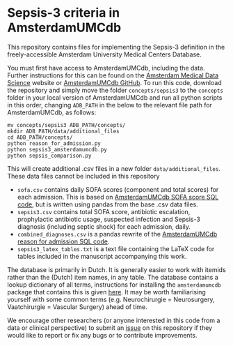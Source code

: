 # Sepsis-3 criteria in AmsterdamUMCdb

This repository contains files for implementing the Sepsis-3 definition in the freely-accessible Amsterdam University Medical Centers Database.

You must first have access to AmsterdamUMCdb, including the data. Further instructions for this can be found on the [Amsterdam Medical Data Science](https://amsterdammedicaldatascience.nl/) website or [AmsterdamUMCdb GitHub](https://github.com/AmsterdamUMC/AmsterdamUMCdb). To run this code, download the repository and simply move the folder `concepts/sepsis3` to the `concepts` folder in your local version of AmsterdamUMCdb and run all python scripts in this order, changing `ADB_PATH` in the below to the relevant file path for AmsterdamUMCdb, as follows:

```
mv concepts/sepsis3 ADB_PATH/concepts/
mkdir ADB_PATH/data/additional_files
cd ADB_PATH/concepts/
python reason_for_admission.py
python sepsis3_amsterdamumcdb.py
python sepsis_comparison.py
```

This will create additional .csv files in a new folder `data/additional_files`. These data files cannot be included in this repository 
+ `sofa.csv` contains daily SOFA scores (component and total scores) for each admission. This is based on [AmsterdamUMCdb SOFA score SQL code](https://github.com/AmsterdamUMC/AmsterdamUMCdb/blob/master/concepts/severityscores/sofa.ipynb), but is written using pandas from the base .csv data files.
+ `sepsis3.csv` contains total SOFA score, antibiotic escalation, prophylactic antibiotic usage, suspected infection and Sepsis-3 diagnosis (including septic shock) for each admission, daily.
+ `combined_diagnoses.csv` is a pandas rewrite of the [AmsterdamUMCdb reason for admission SQL code](https://github.com/AmsterdamUMC/AmsterdamUMCdb/blob/master/concepts/diagnosis/reason_for_admission.ipynb).
+ `sepsis3_latex_tables.txt` is a text file containing the LaTeX code for tables included in the manuscript accompanying this work.

The database is primarily in Dutch. It is generally easier to work with itemids rather than the (Dutch) item names, in any table. The database contains a lookup dictionary of all terms, instructions for installing the `amsterdamumcdb` package that contains this is given [here](https://github.com/AmsterdamUMC/AmsterdamUMCdb/tree/master/setup-amsterdamumcdb). It may be worth familiarising yourself with some common terms (e.g. Neurochirurgie = Neurosurgery, Vaatchirurgie = Vascular Surgery) ahead of time.

We encourage other researchers (or anyone interested in this code from a data or clinical perspective) to submit an [issue](https://github.com/tedinburgh/sepsis3-amsterdamumcdb/issues) on this repository if they would like to report or fix any bugs or to contribute improvements.
